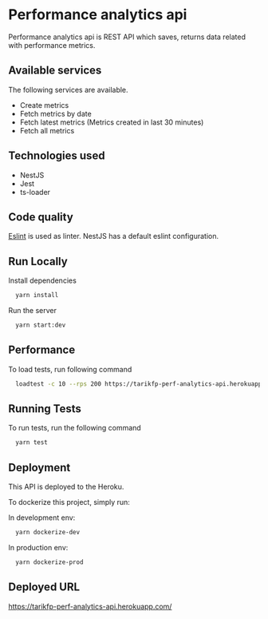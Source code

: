 # Performance analytics api

Performance analytics api is REST API which saves, returns data related with performance metrics.

## Available services

The following services are available.

- Create metrics
- Fetch metrics by date
- Fetch latest metrics (Metrics created in last 30 minutes)
- Fetch all metrics

## Technologies used

- NestJS
- Jest
- ts-loader

## Code quality

[Eslint]('https://eslint.org/') is used as linter.
NestJS has a default eslint configuration.

## Run Locally

Install dependencies

```bash
  yarn install
```

Run the server

```bash
  yarn start:dev
```

## Performance

To load tests, run following command

```bash
  loadtest -c 10 --rps 200 https://tarikfp-perf-analytics-api.herokuapp.com/
```

## Running Tests

To run tests, run the following command

```bash
  yarn test
```

## Deployment

This API is deployed to the Heroku.

To dockerize this project, simply run:

In development env:

```bash
  yarn dockerize-dev
```

In production env:

```bash
  yarn dockerize-prod
```

## Deployed URL

https://tarikfp-perf-analytics-api.herokuapp.com/
